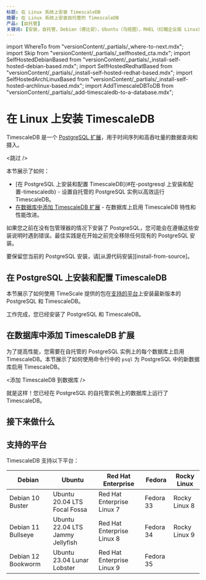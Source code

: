 ```yaml
---
标题: 在 Linux 系统上安装 TimescaleDB
摘要: 在 Linux 系统上安装自托管的 TimescaleDB
产品: [自托管]
关键词: [安装，自托管，Debian（德比安），Ubuntu（乌班图），RHEL（红帽企业版 Linux），Fedora（费多拉）]
---
```


import WhereTo from "versionContent/_partials/_where-to-next.mdx";
import Skip from "versionContent/_partials/_selfhosted_cta.mdx";
import SelfHostedDebianBased from "versionContent/_partials/_install-self-hosted-debian-based.mdx";
import SelfHostedRedhatBased from "versionContent/_partials/_install-self-hosted-redhat-based.mdx";
import SelfHostedArchLinuxBased from "versionContent/_partials/_install-self-hosted-archlinux-based.mdx";
import AddTimescaleDBToDB from "versionContent/_partials/_add-timescaledb-to-a-database.mdx";


# 在 Linux 上安装 TimescaleDB

TimescaleDB 是一个 [PostgreSQL 扩展](https://www.postgresql.org/docs/current/external-extensions.html)，用于时间序列和高吞吐量的数据查询和摄入。

<跳过 />

本节展示了如何：

* [在 PostgreSQL 上安装和配置 TimescaleDB](#在-postgresql 上安装和配置-timescaledb) - 设置自托管的 PostgreSQL 实例以高效运行 TimescaleDB。
* [在数据库中添加 TimescaleDB 扩展](#在数据库中添加-timescaledb-扩展) - 在数据库上启用 TimescaleDB 特性和性能改进。

<Highlight type="warning">

如果您之前在没有包管理器的情况下安装了 PostgreSQL，您可能会在遵循这些安装说明时遇到错误。最佳实践是在开始之前完全移除任何现有的 PostgreSQL 安装。

要保留您当前的 PostgreSQL 安装，请[从源代码安装][install-from-source]。
</Highlight>

## 在 PostgreSQL 上安装和配置 TimescaleDB

本节展示了如何使用 TimeScale 提供的包在[支持的平台](#支持的平台)上安装最新版本的 PostgreSQL 和 TimescaleDB。

<Tabs label="安装 TimescaleDB">

<Tab title="Debian, Ubuntu">

<SelfHostedDebianBased />

</Tab>

<Tab title="Red Hat, Fedora">

<SelfHostedRedhatBased />

</Tab>

<Tab title="ArchLinux">

<SelfHostedArchLinuxBased />

</Tab>

</Tabs>

工作完成，您已经安装了 PostgreSQL 和 TimescaleDB。

## 在数据库中添加 TimescaleDB 扩展

为了提高性能，您需要在自托管的 PostgreSQL 实例上的每个数据库上启用 TimescaleDB。本节展示了如何使用命令行中的 `psql` 为 PostgreSQL 中的新数据库启用 TimescaleDB。

<添加 TimescaleDB 到数据库 />

就是这样！您已经在 PostgreSQL 的自托管实例上的数据库上运行了 TimescaleDB。

## 接下来做什么

<WhereTo />

## 支持的平台

TimescaleDB 支持以下平台：

| Debian | Ubuntu | Red Hat Enterprise | Fedora | Rocky Linux |
| - | - | - | - | - |
| Debian 10 Buster | Ubuntu 20.04 LTS Focal Fossa | Red Hat Enterprise Linux 7 | Fedora 33 | Rocky Linux 8 |
| Debian 11 Bullseye | Ubuntu 22.04 LTS Jammy Jellyfish | Red Hat Enterprise Linux 8 | Fedora 34 | Rocky Linux 9 |
| Debian 12 Bookworm | Ubuntu 23.04 Lunar Lobster | Red Hat Enterprise Linux 9 | Fedora 35 |  |


